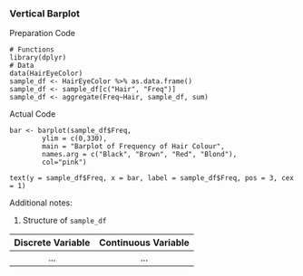 ### Vertical Barplot
Preparation Code
```{r Vertical Barplot - Preparation, echo=TRUE}
# Functions
library(dplyr)
# Data
data(HairEyeColor)
sample_df <- HairEyeColor %>% as.data.frame()
sample_df <- sample_df[c("Hair", "Freq")]
sample_df <- aggregate(Freq~Hair, sample_df, sum)
```
Actual Code
```{r Vertical Barplot, echo=TRUE}
bar <- barplot(sample_df$Freq,
        ylim = c(0,330),
        main = "Barplot of Frequency of Hair Colour",
        names.arg = c("Black", "Brown", "Red", "Blond"),
        col="pink")

text(y = sample_df$Freq, x = bar, label = sample_df$Freq, pos = 3, cex = 1)
```
Additional notes:
1. Structure of `sample_df`

| Discrete Variable  | Continuous Variable |
| :---: | :---: |
| ...  | ...  |
